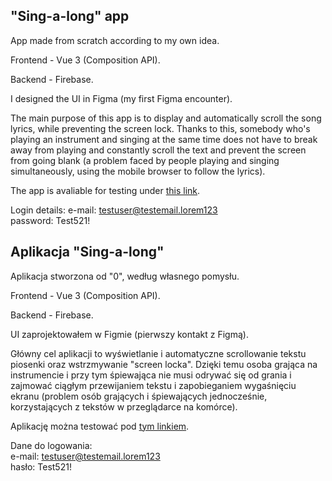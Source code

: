 ## "Sing-a-long" app

App made from scratch according to my own idea.

Frontend - Vue 3 (Composition API).

Backend - Firebase.

I designed the UI in Figma (my first Figma encounter).

The main purpose of this app is to display and automatically scroll the song lyrics, while preventing the screen lock. Thanks to this, somebody who's playing an instrument and singing at the same time does not have to break away from playing and constantly scroll the text and prevent the screen from going blank (a problem faced by people playing and singing simultaneously, using the mobile browser to follow the lyrics). 

The app is avaliable for testing under [this link](https://sing-a-long.web.app/). 

Login details:
e-mail: testuser@testemail.lorem123\
password: Test521!

## Aplikacja "Sing-a-long"

Aplikacja stworzona od "0", według własnego pomysłu.

Frontend - Vue 3 (Composition API).

Backend - Firebase.

UI zaprojektowałem w Figmie (pierwszy kontakt z Figmą).

Główny cel aplikacji to wyświetlanie i automatyczne scrollowanie tekstu piosenki oraz wstrzmywanie "screen locka". Dzięki temu osoba grająca na instrumencie i przy tym śpiewająca nie musi odrywać się od grania i zajmować ciągłym przewijaniem tekstu i zapobieganiem wygaśnięciu ekranu (problem osób grających i śpiewających jednocześnie, korzystających z tekstów w przeglądarce na komórce).

Aplikację można testować pod [tym linkiem](https://sing-a-long.web.app/).

Dane do logowania:\
e-mail: testuser@testemail.lorem123\
hasło: Test521!
